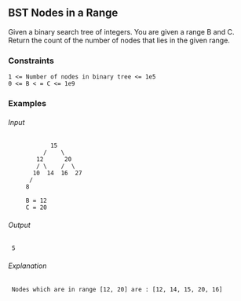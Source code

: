 ## BST Nodes in a Range
Given a binary search tree of integers. You are given a range B and C.
Return the count of the number of nodes that lies in the given range.

### Constraints
```
1 <= Number of nodes in binary tree <= 1e5
0 <= B < = C <= 1e9 
```

### Examples
###### Input
```
            15
          /    \
        12      20
        / \    /  \
       10  14  16  27
      /
     8

     B = 12
     C = 20

```
###### Output
```
 5
```

###### Explanation 
```
 Nodes which are in range [12, 20] are : [12, 14, 15, 20, 16]
```
